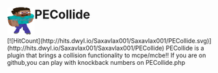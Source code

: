 <h1>PECollide<img src="https://raw.githubusercontent.com/Saxavlax001/PECollide/master/pecollide.png" height="64" width="64" align="left"></img></h1>
<br />
[![HitCount](http://hits.dwyl.io/Saxavlax001/Saxavlax001/PECollide.svg)](http://hits.dwyl.io/Saxavlax001/Saxavlax001/PECollide)
PECollide is a plugin that brings a collision functionality to mcpe/mcbe!!
If you are on github,you can play with knockback numbers on PECollide.php

